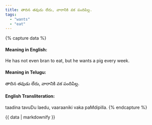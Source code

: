 ```yaml
---
title: తాదిన తవుడు లేదు, వారానికి వక పందిపిల్ల.
tags:
  - "wants"
  - "eat"
---
```


{% capture data %}
#### Meaning in English:
He has not even bran to eat, but he wants a pig every week.

#### Meaning in Telugu:
తాదిన తవుడు లేదు, వారానికి వక పందిపిల్ల.

#### English Transliteration:
taadina tavuDu laedu, vaaraaniki vaka paMdipilla.
{% endcapture %}

<div class="notice">{{ data | markdownify }}</div>

